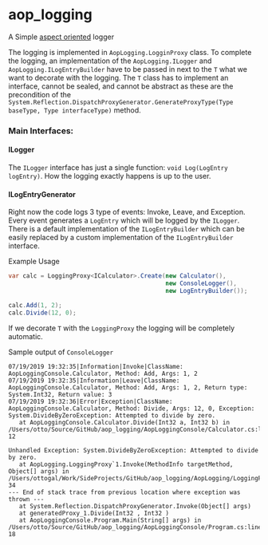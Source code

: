 # aop_logging

A Simple [aspect oriented](https://en.wikipedia.org/wiki/Aspect-oriented_programming "Aspect oriented programming") logger


The logging is implemented in `AopLogging.LogginProxy` class. To complete the logging, an implementation of the `AopLogging.ILogger` and `AopLogging.ILogEntryBuilder` have to be passed in next to the `T` what we want to decorate with the logging. The `T` class has to implement an interface, cannot be sealed, and cannot be abstract as these are the precondition of the `System.Reflection.DispatchProxyGenerator.GenerateProxyType(Type baseType, Type interfaceType)` method.

### Main Interfaces:

#### ILogger

The `ILogger` interface has just a single function: `void Log(LogEntry logEntry)`. How the logging exactly happens is up to the user.

#### ILogEntryGenerator

Right now the code logs 3 type of events: Invoke, Leave, and Exception. Every event generates a `LogEntry` which will be logged by the `ILogger`. There is a default implementation of the `ILogEntryBuilder` which can be easily replaced by a custom implementation of the `ILogEntryBuilder` interface.

Example Usage

```csharp
var calc = LoggingProxy<ICalculator>.Create(new Calculator(),
                                            new ConsoleLogger(),
                                            new LogEntryBuilder());

calc.Add(1, 2);
calc.Divide(12, 0);
```

If we decorate `T` with the `LoggingProxy` the logging will be completely automatic.

Sample output of `ConsoleLogger`

```
07/19/2019 19:32:35|Information|Invoke|ClassName: AopLoggingConsole.Calculator, Method: Add, Args: 1, 2
07/19/2019 19:32:35|Information|Leave|ClassName: AopLoggingConsole.Calculator, Method: Add, Args: 1, 2, Return type: System.Int32, Return value: 3
07/19/2019 19:32:36|Error|Exception|ClassName: AopLoggingConsole.Calculator, Method: Divide, Args: 12, 0, Exception: System.DivideByZeroException: Attempted to divide by zero.
   at AopLoggingConsole.Calculator.Divide(Int32 a, Int32 b) in /Users/otto/Source/GitHub/aop_logging/AopLoggingConsole/Calculator.cs:line 12

Unhandled Exception: System.DivideByZeroException: Attempted to divide by zero.
   at AopLogging.LoggingProxy`1.Invoke(MethodInfo targetMethod, Object[] args) in /Users/ottogal/Work/SideProjects/GitHub/aop_logging/AopLogging/LoggingProxy.cs:line 34
--- End of stack trace from previous location where exception was thrown ---
   at System.Reflection.DispatchProxyGenerator.Invoke(Object[] args)
   at generatedProxy_1.Divide(Int32 , Int32 )
   at AopLoggingConsole.Program.Main(String[] args) in /Users/otto/Source/GitHub/aop_logging/AopLoggingConsole/Program.cs:line 18

```
